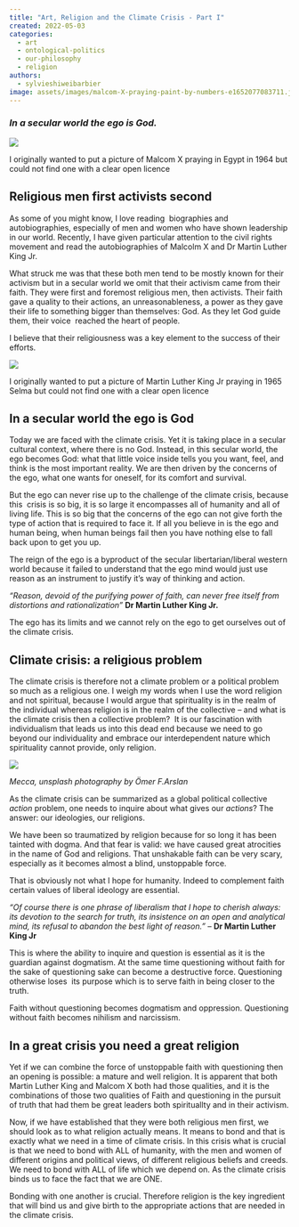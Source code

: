 ```yaml
---
title: "Art, Religion and the Climate Crisis - Part I"
created: 2022-05-03
categories: 
  - art
  - ontological-politics
  - our-philosophy
  - religion
authors: 
  - sylvieshiweibarbier
image: assets/images/malcom-X-praying-paint-by-numbers-e1652077083711.jpeg
---
```


### _In a secular world the ego is God._

![](assets/images/1024px-Malcolm-x-767x1024.jpeg)

I originally wanted to put a picture of Malcom X praying in Egypt in 1964 but could not find one with a clear open licence

## **Religious men first activists second**

As some of you might know, I love reading  biographies and  autobiographies, especially of men and women who have shown leadership in our world. Recently, I have given particular attention to the civil rights movement and read the autobiographies of Malcolm X and Dr Martin Luther King Jr.

What struck me was that these both men tend to be mostly known for their activism but in a secular world we omit that their activism came from their faith. They were first and foremost religious men, then activists. Their faith gave a quality to their actions, an unreasonableness, a power as they gave their life to something bigger than themselves: God. As they let God guide them, their voice  reached the heart of people.

I believe that their religiousness was a key element to the success of their efforts.

![](assets/images/Martin_Luther_King_-_March_on_Washington-946x1024.jpeg)

I originally wanted to put a picture of Martin Luther King Jr praying in 1965 Selma but could not find one with a clear open licence

## **In a secular world the ego is God**

Today we are faced with the climate crisis. Yet it is taking place in a secular cultural context, where there is no God. Instead, in this secular world, the ego becomes God: what that little voice inside tells you you want, feel, and think is the most important reality. We are then driven by the concerns of the ego, what one wants for oneself, for its comfort and survival. 

But the ego can never rise up to the challenge of the climate crisis, because this  crisis is so big, it is so large it encompasses all of humanity and all of living life. This is so big that the concerns of the ego can not give forth the type of action that is required to face it. If all you believe in is the ego and human being, when human beings fail then you have nothing else to fall back upon to get you up.

The reign of the ego is a byproduct of the secular libertarian/liberal western world because it failed to understand that the ego mind would just use reason as an instrument to justify it’s way of thinking and action.

_“Reason, devoid of the purifying power of faith, can never free itself from distortions and rationalization”_ **Dr Martin Luther King Jr.**

The ego has its limits and we cannot rely on the ego to get ourselves out of the climate crisis. 

## **Climate crisis: a religious problem**

The climate crisis is therefore not a climate problem or a political problem so much as a religious one. I weigh my words when I use the word religion and not spiritual, because I would argue that spirituality is in the realm of the individual whereas religion is in the realm of the collective – and what is the climate crisis then a collective problem?  It is our fascination with individualism that leads us into this dead end because we need to go beyond our individuality and embrace our interdependent nature which spirituality cannot provide, only religion.

![](assets/images/omer-f-arslan-GX_qAm0U18M-unsplash-485x1024.jpg)

_Mecca, unsplash photography by Ömer F.Arslan_

As the climate crisis can be summarized as a global political collective _action_ problem, one needs to inquire about what gives our _actions_? The answer: our ideologies, our religions.

We have been so traumatized by religion because for so long it has been tainted with dogma. And that fear is valid: we have caused great atrocities in the name of God and religions. That unshakable faith can be very scary, especially as it becomes almost a blind, unstoppable force.

That is obviously not what I hope for humanity. Indeed to complement faith certain values of liberal ideology are essential.

_“Of course there is one phrase of liberalism that I hope to cherish_ _always: its devotion to the search for truth, its insistence on an open and analytical mind, its refusal to abandon the best light of reason.”_ – **Dr Martin Luther** **King Jr**

This is where the ability to inquire and question is essential as it is the guardian against dogmatism. At the same time questioning without faith for the sake of questioning sake can become a destructive force. Questioning otherwise loses  its purpose which is to serve faith in being closer to the truth.

Faith without questioning becomes dogmatism and oppression. Questioning without faith becomes nihilism and narcissism.

## **In a great crisis you need a great religion**

Yet if we can combine the force of unstoppable faith with questioning then an opening is possible: a mature and well religion. It is apparent that both Martin Luther King and Malcom X both had those qualities, and it is the combinations of those two qualities of Faith and questioning in the pursuit of truth that had them be great leaders both spirituallty and in their activism.

Now, if we have established that they were both religious men first, we should look as to what religion actually means. It means to bond and that is exactly what we need in a time of climate crisis. In this crisis what is crucial is that we need to bond with ALL of humanity, with the men and women of different origins and political views, of different religious beliefs and creeds. We need to bond with ALL of life which we depend on. As the climate crisis binds us to face the fact that we are ONE.

Bonding with one another is crucial. Therefore religion is the key ingredient that will bind us and give birth to the appropriate actions that are needed in the climate crisis.
